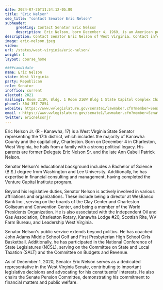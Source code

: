 ```yaml
---
date: 2024-07-26T11:54:12-05:00
title: "Eric Nelson"
seo_title: "contact Senator Eric Nelson"
subheader:
     greeting: Contact Senator Eric Nelson
     description: Eric Nelson, born December 4, 1960, is an American politician affiliated with the Republican Party. He has served as a member of the West Virginia State Senate, representing District 17, since December 1, 2020.
description: Contact Senator Eric Nelson of West Virginia. Contact information for Eric Nelson includes email address, phone number, and mailing address.
image: eric-nelson.jpeg
video:
url: /states/west-virginia/eric-nelson/
weight: 1
layout: course_home

####candidate
name: Eric Nelson
state: West Virginia
party: Republican
role: Senator
inoffice: current
elected: 2021
mailing1: Room 211M, Bldg. 1 Room 216W Bldg 1 State Capitol Complex Charleston, WV 25305
phone1: 304-357-7854
website: https://www.wvlegislature.gov/senate1/lawmaker.cfm?member=Senator%20Nelson/
email : https://www.wvlegislature.gov/senate1/lawmaker.cfm?member=Senator%20Nelson/
twitter: ericnelsonjr
---
```

Eric Nelson Jr. (R - Kanawha, 17) is a West Virginia State Senator representing the 17th district, which includes the majority of Kanawha County and the capital city, Charleston. Born on December 4 in Charleston, West Virginia, he hails from a family with a strong political legacy. His parents are former Delegate Eric Nelson Sr. and the late Ann Cabell Patrick Nelson.

Senator Nelson's educational background includes a Bachelor of Science (B.S.) degree from Washington and Lee University. Additionally, he has expertise in financial consulting and management, having completed the Venture Capital Institute program.

Beyond his legislative duties, Senator Nelson is actively involved in various affiliations and organizations. These include being a director at WesBanco Bank Inc., serving on the boards of the Clay Center and Charleston Coliseum and Convention Center, and being a member of the World Presidents Organization. He is also associated with the Independent Oil and Gas Association, Charleston Rotary, Kanawha Lodge #20, Scottish Rite, WV Farm Bureau, and Leadership West Virginia.

Senator Nelson's public service extends beyond politics. He has coached John Adams Middle School Golf and First Presbyterian High School Girls Basketball. Additionally, he has participated in the National Conference of State Legislatures (NCSL), serving on the Committee on State and Local Taxation (SALT) and the Committee on Budgets and Revenue.

As of December 1, 2020, Senator Eric Nelson serves as a dedicated representative in the West Virginia Senate, contributing to important legislative decisions and advocating for his constituents' interests. He also chairs the Senate Pension Committee, demonstrating his commitment to financial matters and public welfare.
